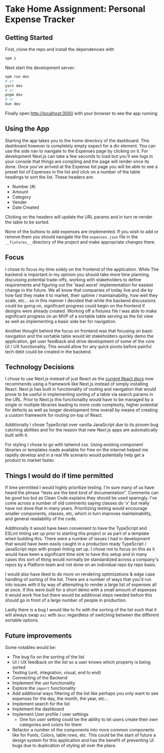 # Take Home Assignment: Personal Expense Tracker

## Getting Started

First, clone the repo and install the dependencies with

```bash
npm i
```

 Next start the development server:

```bash
npm run dev
# or
yarn dev
# or
pnpm dev
# or
bun dev
```

Finally open [http://localhost:3000](http://localhost:3000) with your browser to see the app running

## Using the App

Starting the app takes you to the home directory of the dashboard. This dashboard however is completely empty expect for a div element. You can use the side nav to navigate to the Expenses page by clicking on it. For development Next.js can take a few seconds to load but you'll see logs in your console that things are compiling and the page will render once its done. Once you've arrived at the Expense list page you will be able to see a preset list of Expenses in the list and click on a number of the table headings to sort the list. These headers are:

- Number (#)
- Amount
- Category
- Vender
- Date Created

Clicking on the headers will update the URL params and in turn re-render the table to be sorted.

None of the buttons to add expenses are implemented. If you wish to add or remove them you should navigate the the `expenses.json` file in the `__fixtures__` directory of the project and make appropriate changes there.

## Focus

I chose to focus my time solely on the frontend of the application. While The backend is important in my opinion you should take more time planning, discussing potential trade-offs, working with stakeholders to define requirements and figuring out the 'least worst' implementation for easiest change in the future. We all know that companies of today live and die by how fast they make it to market, their uptime / maintainability, how well they scale, etc... so in this manner I decided that while the backend discussions could be going on, significant progress could begin on the frontend if designs were already created. Working off a fixtures file I was able to make significant progress on an MVP of a sortable table serving as the list view as well as implementing a basic side bar for navigation.

Another thought behind the focus on frontend was that focusing on basic navigation and the sortable table would let stakeholders quickly demo the application, get user feedback and drive development of some of the core UI / UX functionality. This would allow for any quick pivots before painful tech debt could be created in the backend.

## Technology Decisions

I chose to use Next.js instead of just React as the [current React docs](https://react.dev/learn/start-a-new-react-project) now recommends using a framework like Next.js instead of simply installing React. Next.js has built in functionality of routing and navigation that would prove to be useful in implementing sorting of a table via search params in the URL. Prior to Next.js this functionality would have to be managed by a single or multiple libraries leading to more code complexity, higher potential for defects as well as longer development time overall by means of creating a custom framework for routing on-top of React.

Additionally I chose TypeScript over vanilla JavaScript due to its proven bug catching abilities and for the reason that new Next.js apps are automatically built with it.

For styling I chose to go with tailwind css. Using existing component libraries or templates made available for free on the internet helped me rapidly develop and in a real life scenario would potentially help get a product to market faster.

## Things I would do if time permitted

If time permitted I would highly prioritize testing. I'm sure many of us have heard the phrase "tests are the best kind of documentation". Comments can be good too but as Clean Code explains they should be used sparingly. I've come across a number of old comments saying classes do 'x' but really have not done that in many years. Prioritizing testing would encourage smaller components, classes, etc, which in turn improves maintainability, and general readability of the code.

Additionally it would have been convenient to have the TypeScript and ESLint linting set up prior to starting this project or as part of a template when building this. There were a number of issues I had in development that would have been easily caught in a production ready TypeScript / JavaScript repo with proper linting set up. I chose not to focus on this as it would have been a significant time sink to have this setup and in many cases this sort of thing would normally be standardized across a company's repos by a Platform team and not done on an individual repo by repo basis.

I would also have liked to do more on rendering optimizations & edge case handling of sorting of the list. There are a number of ways that you'd run into issues with it by way of attempting to render a large list of expenses all at once. If this were built for a short demo with a small amount of expenses it would work fine but there would be additional steps needed before this should go in front of a large number of people in production.

Lastly there is a bug I would like to fix with the sorting of the list such that it will always swap `asc` with `desc` regardless of switching between the different sortable options.

## Future improvements

Some notables would be:

- The bug fix on the sorting of the list
- UI / UX feedback on the list so a user knows which property is being sorted
- Testing (unit, integration, visual, end to end)
- Connecting of the Backend
- Implement the `add` functionality
- Explore the `import` functionality
- Add additional ways filtering of the list like perhaps you only want to see expenses for the day, the month, the year, etc...
- Implement search for the list
- Implement the dashboard
- Implement User profile / user settings
  - One fun user setting could be the ability to let users create their own categories and colors for them
- Refactor a number of the components into more common components like for Fonts, Colors, table rows, etc. This could be the start of future a design system for this application and has the benefit of preventing UI bugs due to duplication of styling all over the place.